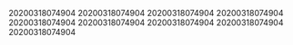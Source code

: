 20200318074904
20200318074904
20200318074904
20200318074904
20200318074904
20200318074904
20200318074904
20200318074904
20200318074904
